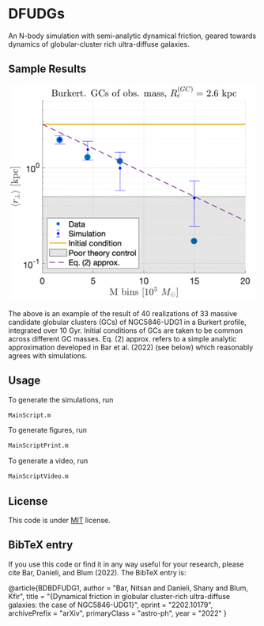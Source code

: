 # DFUDGs

An N-body simulation with semi-analytic dynamical friction, geared towards dynamics of globular-cluster rich ultra-diffuse galaxies.

## Sample Results
<p align="center">
<img src="FigResults.png" width="500" alt="An example result of a simulation suite in an Burkert profile" title="Burkert profile">
</p>

The above is an example of the result of 40 realizations of 33 massive candidate globular clusters (GCs) of NGC5846-UDG1 in a Burkert profile, integrated over 10 Gyr. Initial conditions of GCs are taken to be common across different GC masses. Eq. (2) approx. refers to a simple analytic approximation developed in Bar et al. (2022) (see below) which reasonably agrees with simulations.

## Usage

To generate the simulations, run

```bash
MainScript.m
```

To generate figures, run

```bash
MainScriptPrint.m
```

To generate a video, run

```bash
MainScriptVideo.m
```

## License

This code is under [MIT](https://opensource.org/licenses/MIT) license. 

## BibTeX entry
If you use this code or find it in any way useful for your research, please cite Bar, Danieli, and Blum (2022). The BibTeX entry is: 

@article{BDBDFUDG1,
	author = "Bar, Nitsan and Danieli, Shany and Blum, Kfir",
	title = "{Dynamical friction in globular cluster-rich ultra-diffuse galaxies: the case of NGC5846-UDG1}",
	eprint = "2202.10179",
	archivePrefix = "arXiv",
	primaryClass = "astro-ph",
	year = "2022"
}

